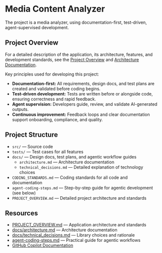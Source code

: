 # Media Content Analyzer

The project is a media analyzer, using documentation-first, test-driven, agent-supervised development.

## Project Overview

For a detailed description of the application, its architecture, features, and development standards, see the [Project Overview](PROJECT_OVERVIEW.md) and [Architecture Documentation](docs/architecture.md).

Key principles used for developing this project:
- **Documentation-first:** All requirements, design docs, and test plans are created and validated before coding begins.
- **Test-driven development:** Tests are written before or alongside code, ensuring correctness and rapid feedback.
- **Agent supervision:** Developers guide, review, and validate AI-generated outputs.
- **Continuous improvement:** Feedback loops and clear documentation support onboarding, compliance, and quality.

## Project Structure

- `src/` — Source code
- `tests/` — Test cases for all features
- `docs/` — Design docs, test plans, and agentic workflow guides
  - `architecture.md` — Architecture documentation
  - `technical_decisions.md` — Detailed explanation of technology choices
- `CODING_STANDARDS.md` — Coding standards for all code and documentation
- `agent-coding-steps.md` — Step-by-step guide for agentic development (see below)
- `PROJECT_OVERVIEW.md` — Detailed project architecture and standards

## Resources

- [PROJECT_OVERVIEW.md](PROJECT_OVERVIEW.md) — Application architecture and standards
- [docs/architecture.md](docs/architecture.md) — Architecture documentation
- [docs/technical_decisions.md](docs/technical_decisions.md) — Library choices and rationale
- [agent-coding-steps.md](docs/agent-coding-steps.md) — Practical guide for agentic workflows
- [GitHub Copilot Documentation](https://docs.github.com/en/copilot)

